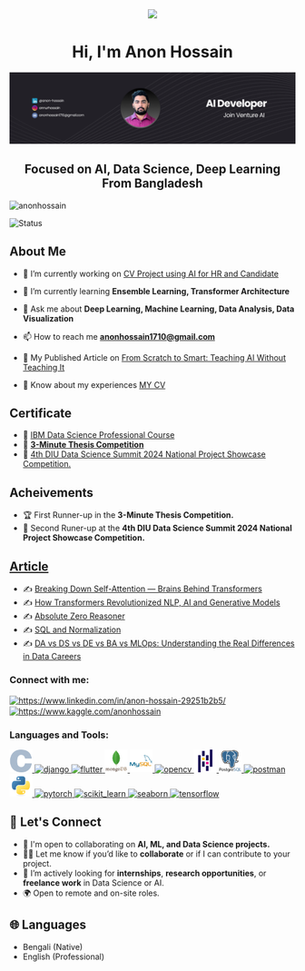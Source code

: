 <div align="center">
  <img height="150" src="https://media.giphy.com/media/M9gbBd9nbDrOTu1Mqx/giphy.gif"  />
</div>

<h1 align="center">Hi, I'm Anon Hossain</h1>

<div align="center">
  <img src="https://github.com/anonhossain/anonhossain/blob/main/Github Professional Banner.png" alt="DataScience Banner">
</div>

<h2 align="center">Focused on AI, Data Science, Deep Learning From Bangladesh</h2>

<p align="left"> <img src="https://komarev.com/ghpvc/?username=anonhossain&label=Profile%20views&color=0e75b6&style=flat" alt="anonhossain" /> </p>

![Status](https://img.shields.io/badge/Status-Active-brightgreen)

## About Me

- 🔭 I’m currently working on [CV Project using AI for HR and Candidate](https://github.com/anonhossain/cvmatchmailquiz)

- 🌱 I’m currently learning **Ensemble Learning, Transformer Architecture**

- 💬 Ask me about **Deep Learning, Machine Learning, Data Analysis, Data Visualization**

- 📫 How to reach me **anonhossain1710@gmail.com**

- 📃 My Published Article on [From Scratch to Smart: Teaching AI Without Teaching It](https://medium.com/@anonhossain1710/from-scratch-to-smart-teaching-ai-without-teaching-it-cf2133d3d362) 

- 📄 Know about my experiences [MY CV](https://drive.google.com/drive/u/2/folders/1hQOGOdxdrbHbmKAQ3F3UFb64iPkMVJzH)

## Certificate
- 📃 [IBM Data Science Professional Course](https://drive.google.com/file/d/1VtCkLmB7YLRBJwC1m8AMv81Qc1TDzl7H/view?usp=drive_link)
- 📃 [**3-Minute Thesis Competition**](https://drive.google.com/drive/folders/1cy7D8ak-hrf6-QrL09IYDtLNBBPXvgHf?usp=sharing)
- 📃 [4th DIU Data Science Summit 2024 National Project Showcase Competition.](https://drive.google.com/drive/folders/14jFWvqIX4s9yolZLxD-oU6sflQFE5Ieo?usp=sharing)

## Acheivements

- 🏆 First Runner-up in the **3-Minute Thesis Competition.**
- 🏅 Second Runer-up at the  **4th DIU Data Science Summit 2024 National Project Showcase Competition.**

## [Article](https://medium.com/@anonhossain1710)

- ✍️ [Breaking Down Self-Attention — Brains Behind Transformers](https://medium.com/@anonhossain1710/breaking-down-self-attention-brains-behind-transformers-0e3a63e59d22)
- ✍️ [How Transformers Revolutionized NLP, AI and Generative Models](https://medium.com/@anonhossain1710/how-transformers-revolutionized-nlp-ai-and-generative-models-62c7ed0d6c7f)
- ✍️ [Absolute Zero Reasoner](https://medium.com/@anonhossain1710/from-scratch-to-smart-teaching-ai-without-teaching-it-cf2133d3d362)
- ✍️ [SQL and Normalization](https://medium.com/@anonhossain1710/sql-and-normalization-you-need-283f3ce6e326)
- ✍️ [DA vs DS vs DE vs BA vs MLOps: Understanding the Real Differences in Data Careers](https://medium.com/@anonhossain1710/da-vs-ds-vs-de-vs-ba-vs-mlops-understanding-the-real-differences-in-data-careers-f2b36b563b3b)



<h3 align="left">Connect with me:</h3>
<p align="left">
<a href="https://www.linkedin.com/in/anon-hossain-29251b2b5/" target="blank"><img align="center" src="https://raw.githubusercontent.com/rahuldkjain/github-profile-readme-generator/master/src/images/icons/Social/linked-in-alt.svg" alt="https://www.linkedin.com/in/anon-hossain-29251b2b5/" height="30" width="40" /></a>
<a href="https://kaggle.com/https://www.kaggle.com/anonhossain" target="blank"><img align="center" src="https://raw.githubusercontent.com/rahuldkjain/github-profile-readme-generator/master/src/images/icons/Social/kaggle.svg" alt="https://www.kaggle.com/anonhossain" height="30" width="40" /></a>
</p>

<h3 align="left">Languages and Tools:</h3>
<p align="left"> <a href="https://www.cprogramming.com/" target="_blank" rel="noreferrer"> <img src="https://raw.githubusercontent.com/devicons/devicon/master/icons/c/c-original.svg" alt="c" width="40" height="40"/> </a> <a href="https://www.djangoproject.com/" target="_blank" rel="noreferrer"> <img src="https://cdn.worldvectorlogo.com/logos/django.svg" alt="django" width="40" height="40"/> </a> <a href="https://flutter.dev" target="_blank" rel="noreferrer"> <img src="https://www.vectorlogo.zone/logos/flutterio/flutterio-icon.svg" alt="flutter" width="40" height="40"/> </a> <a href="https://www.mongodb.com/" target="_blank" rel="noreferrer"> <img src="https://raw.githubusercontent.com/devicons/devicon/master/icons/mongodb/mongodb-original-wordmark.svg" alt="mongodb" width="40" height="40"/> </a> <a href="https://www.mysql.com/" target="_blank" rel="noreferrer"> <img src="https://raw.githubusercontent.com/devicons/devicon/master/icons/mysql/mysql-original-wordmark.svg" alt="mysql" width="40" height="40"/> </a> <a href="https://opencv.org/" target="_blank" rel="noreferrer"> <img src="https://www.vectorlogo.zone/logos/opencv/opencv-icon.svg" alt="opencv" width="40" height="40"/> </a> <a href="https://pandas.pydata.org/" target="_blank" rel="noreferrer"> <img src="https://raw.githubusercontent.com/devicons/devicon/2ae2a900d2f041da66e950e4d48052658d850630/icons/pandas/pandas-original.svg" alt="pandas" width="40" height="40"/> </a> <a href="https://www.postgresql.org" target="_blank" rel="noreferrer"> <img src="https://raw.githubusercontent.com/devicons/devicon/master/icons/postgresql/postgresql-original-wordmark.svg" alt="postgresql" width="40" height="40"/> </a> <a href="https://postman.com" target="_blank" rel="noreferrer"> <img src="https://www.vectorlogo.zone/logos/getpostman/getpostman-icon.svg" alt="postman" width="40" height="40"/> </a> <a href="https://www.python.org" target="_blank" rel="noreferrer"> <img src="https://raw.githubusercontent.com/devicons/devicon/master/icons/python/python-original.svg" alt="python" width="40" height="40"/> </a> <a href="https://pytorch.org/" target="_blank" rel="noreferrer"> <img src="https://www.vectorlogo.zone/logos/pytorch/pytorch-icon.svg" alt="pytorch" width="40" height="40"/> </a> <a href="https://scikit-learn.org/" target="_blank" rel="noreferrer"> <img src="https://upload.wikimedia.org/wikipedia/commons/0/05/Scikit_learn_logo_small.svg" alt="scikit_learn" width="40" height="40"/> </a> <a href="https://seaborn.pydata.org/" target="_blank" rel="noreferrer"> <img src="https://seaborn.pydata.org/_images/logo-mark-lightbg.svg" alt="seaborn" width="40" height="40"/> </a> <a href="https://www.tensorflow.org" target="_blank" rel="noreferrer"> <img src="https://www.vectorlogo.zone/logos/tensorflow/tensorflow-icon.svg" alt="tensorflow" width="40" height="40"/> </a> </p>





## 🤝 Let's Connect

- 🤖 I'm open to collaborating on **AI, ML, and Data Science projects.**
- 👨‍💻 Let me know if you’d like to **collaborate** or if I can contribute to your project.
- 💼 I’m actively looking for **internships**, **research opportunities**, or **freelance work** in Data Science or AI.
- 🌍 Open to remote and on-site roles.

## 🌐 Languages

- Bengali (Native)
- English (Professional)
